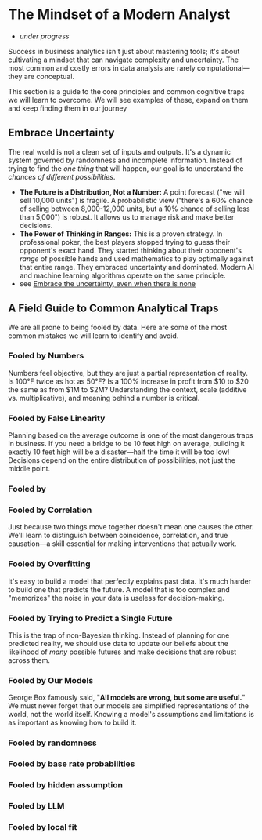 # The Mindset of a Modern Analyst
- _under progress_

Success in business analytics isn't just about mastering tools; it's about cultivating a mindset that can navigate complexity and uncertainty. The most common and costly errors in data analysis are rarely computational—they are conceptual.

 This section is a guide to the core principles and common cognitive traps we will learn to overcome. We will see examples of these, expand on them and keep finding them in our journey

## Embrace Uncertainty

The real world is not a clean set of inputs and outputs. It's a dynamic system governed by randomness and incomplete information. Instead of trying to find the *one thing* that will happen, our goal is to understand the *chances of different possibilities*.

-   **The Future is a Distribution, Not a Number:** A point forecast ("we will sell 10,000 units") is fragile. A probabilistic view ("there's a 60% chance of selling between 8,000-12,000 units, but a 10% chance of selling less than 5,000") is robust. It allows us to manage risk and make better decisions.
-   **The Power of Thinking in Ranges:** This is a proven strategy. In professional poker, the best players stopped trying to guess their opponent's exact hand. They started thinking about their opponent's *range* of possible hands and used mathematics to play optimally against that entire range. They embraced uncertainty and dominated. Modern AI and machine learning algorithms operate on the same principle.
- see [Embrace the uncertainty, even when there is none]()
## A Field Guide to Common Analytical Traps

We are all prone to being fooled by data. Here are some of the most common mistakes we will learn to identify and avoid.

### Fooled by Numbers
Numbers feel objective, but they are just a partial representation of reality. Is 100°F twice as hot as 50°F? Is a 100% increase in profit from $10 to $20 the same as from $1M to $2M? Understanding the context, scale (additive vs. multiplicative), and meaning behind a number is critical.

### Fooled by False Linearity 
Planning based on the average outcome is one of the most dangerous traps in business. If you need a bridge to be 10 feet high on average, building it exactly 10 feet high will be a disaster—half the time it will be too low! Decisions depend on the entire distribution of possibilities, not just the middle point.

### Fooled by 

### Fooled by Correlation
Just because two things move together doesn't mean one causes the other. We'll learn to distinguish between coincidence, correlation, and true causation—a skill essential for making interventions that actually work.

### Fooled by Overfitting
It's easy to build a model that perfectly explains past data. It's much harder to build one that predicts the future. A model that is too complex and "memorizes" the noise in your data is useless for decision-making.

### Fooled by Trying to Predict a Single Future
This is the trap of non-Bayesian thinking. Instead of planning for one predicted reality, we should use data to update our beliefs about the likelihood of *many* possible futures and make decisions that are robust across them.

### Fooled by Our Models
George Box famously said, "**All models are wrong, but some are useful.**" We must never forget that our models are simplified representations of the world, not the world itself. Knowing a model's assumptions and limitations is as important as knowing how to build it.


### Fooled by randomness

### Fooled by base rate probabilities

### Fooled by hidden assumption

### Fooled by LLM

### Fooled by local fit

